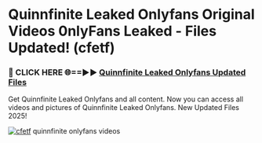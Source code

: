 # Quinnfinite Leaked Onlyfans Original Videos 0nlyFans Leaked - Files Updated! (cfetf)

<h3>🔴 CLICK HERE 🌐==►► <a href="https://tinyurl.com/2jnfzry5" rel="nofollow">Quinnfinite Leaked Onlyfans Updated Files</a></h3>

Get Quinnfinite Leaked Onlyfans and all content. Now you can access all videos and pictures of Quinnfinite Leaked Onlyfans. New Updated Files 2025!

[![cfetf](https://i.imgur.com/GyGTBgg.gif)](https://tinyurl.com/2jnfzry5)
quinnfinite onlyfans videos